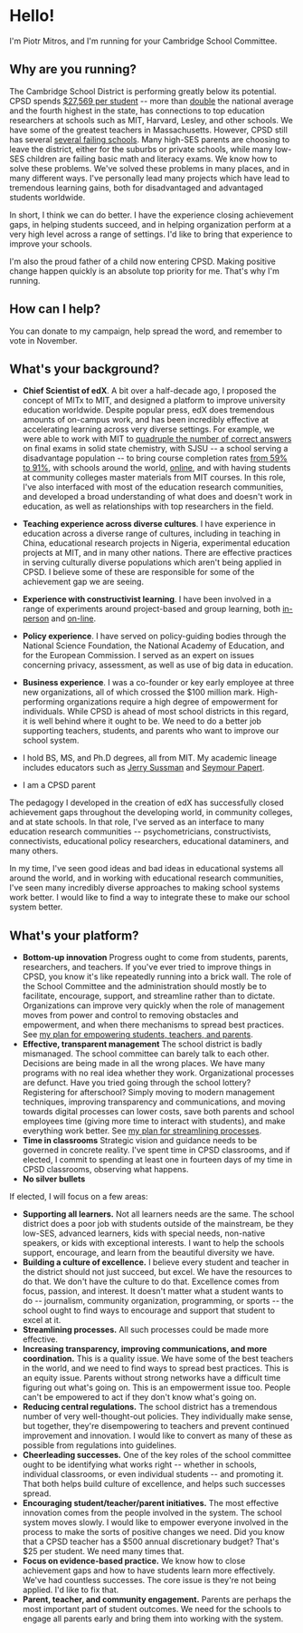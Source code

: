 Hello!
======

I'm Piotr Mitros, and I'm running for your Cambridge School Committee.

Why are you running?
--------------------

The Cambridge School District is performing greatly below its
potential. CPSD spends [$27,569 per
student](http://profiles.doe.mass.edu/state_report/ppx.aspx) -- more
than [double](https://nces.ed.gov/fastfacts/display.asp?id=66) the
national average and the fourth highest in the state, has connections
to top education researchers at schools such as MIT, Harvard, Lesley,
and other schools. We have some of the greatest teachers in
Massachusetts. However, CPSD still has several [several failing
schools](http://profiles.doe.mass.edu/accountability/report/school.aspx?linkid=31&orgcode=00490310&orgtypecode=6&). Many
high-SES parents are choosing to leave the district, either for the
suburbs or private schools, while many low-SES children are failing
basic math and literacy exams. We know how to solve these
problems. We've solved these problems in many places, and in many
different ways. I've personally lead many projects which have lead to
tremendous learning gains, both for disadvantaged and advantaged
students worldwide.

In short, I think we can do better. I have the experience closing
achievement gaps, in helping students succeed, and in helping
organization perform at a very high level across a range of
settings. I'd like to bring that experience to improve your schools. 

I'm also the proud father of a child now entering CPSD. Making
positive change happen quickly is an absolute top priority for
me. That's why I'm running.

How can I help?
---------------

You can donate to my campaign, help spread the word, and remember to
vote in November.

What's your background?
-----------------------

* **Chief Scientist of edX**. A bit over a half-decade ago, I proposed
  the concept of MITx to MIT, and designed a platform to improve
  university education worldwide. Despite popular press, edX does
  tremendous amounts of on-campus work, and has been incredibly
  effective at accelerating learning across very diverse settings. For
  example, we were able to work with MIT to [quadruple the number of
  correct
  answers](http://web.mit.edu/3.091x/www/3091r%20Final%20report.pdf)
  on final exams in solid state chemistry, with SJSU -- a school
  serving a disadvantage population -- to bring course completion
  rates [from 59% to
  91%](https://www.edx.org/sites/default/files/upload/ed-tech-paper.pdf),
  with schools around the world,
  [online](https://science.mit.edu/news/study-online-classes-really-do-work),
  and with having students at community colleges master materials from
  MIT courses. In this role, I've also interfaced with most of the
  education research communities, and developed a broad understanding
  of what does and doesn't work in education, as well as relationships
  with top researchers in the field.

* **Teaching experience across diverse cultures**. I have experience
  in education across a diverse range of cultures, including in
  teaching in China, educational research projects in Nigeria,
  experimental education projects at MIT, and in many other
  nations. There are effective practices in serving culturally diverse
  populations which aren't being applied in CPSD. I believe some of
  these are responsible for some of the achievement gap we are seeing.
  
* **Experience with constructivist learning**. I have been involved in
  a range of experiments around project-based and group learning, both
  [in-person](http://tll.mit.edu/sites/default/files/library/files/EvalRept6002ex-Spring03.pdf)
  and
  [on-line](http://davecormier.com/edblog/2014/02/17/building-an-introductory-physics-course-cmooc-meets-xmooc/).

* **Policy experience**. I have served on policy-guiding bodies
    through the National Science Foundation, the National Academy of
    Education, and for the European Commission. I served as an expert
    on issues concerning privacy, assessment, as well as use of big
    data in education.

* **Business experience**. I was a co-founder or key early employee at
  three new organizations, all of which crossed the $100 million
  mark. High-performing organizations require a high degree of
  empowerment for individuals. While CPSD is ahead of most school
  districts in this regard, it is well behind where it ought to be. We
  need to do a better job supporting teachers, students, and parents
  who want to improve our school system.
* I hold BS, MS, and Ph.D degrees, all from MIT. My academic lineage
  includes educators such as [Jerry
  Sussman](https://en.wikipedia.org/wiki/Gerald_Jay_Sussman) and
  [Seymour Papert](https://en.wikipedia.org/wiki/Seymour_Papert).

* I am a CPSD parent

The pedagogy I developed in the creation of edX
has successfully closed achievement gaps throughout the developing
world, in community colleges, and at state schools. In that role, I've
served as an interface to many education research communities --
psychometricians, constructivists, connectivists, educational policy
researchers, educational dataminers, and many others. 

In my time, I've seen good ideas and bad ideas in educational systems
all around the world, and in working with educational research
communities, I've seen many incredibly diverse approaches to making
school systems work better. I would like to find a way to integrate
these to make our school system better.

What's your platform?
-----------------

* **Bottom-up innovation** Progress ought to come from students,
    parents, researchers, and teachers. If you've ever tried to
    improve things in CPSD, you know it's like repeatedly running into
    a brick wall. The role of the School Committee and the
    administration should mostly be to facilitate, encourage, support,
    and streamline rather than to dictate. Organizations can improve
    very quickly when the role of management moves from power and
    control to removing obstacles and empowerment, and when there
    mechanisms to spread best practices. See [my plan for empowering
    students, teachers, and parents](empowerment.md).
* **Effective, transparent management** The school district is badly
    mismanaged. The school committee can barely talk to each
    other. Decisions are being made in all the wrong places. We have
    many programs with no real idea whether they work. Organizational
    processes are defunct. Have you tried going through the school
    lottery? Registering for afterschool? Simply moving to modern
    management techniques, improving transparency and communications,
    and moving towards digital processes can lower costs, save both
    parents and school employees time (giving more time to interact
    with students), and make everything work better. See [my plan for
    streamlining processes](streamline.md).
* **Time in classrooms** Strategic vision and guidance needs to be
    governed in concrete reality. I've spent time in CPSD classrooms,
    and if elected, I commit to spending at least one in fourteen days
    of my time in CPSD classrooms, observing what happens.
* **No silver bullets** 


If elected, I will focus on a few areas:

* **Supporting all learners.** Not all learners needs are the
  same. The school district does a poor job with students outside of
  the mainstream, be they low-SES, advanced learners, kids with
  special needs, non-native speakers, or kids with exceptional
  interests. I want to help the schools support, encourage, and learn
  from the beautiful diversity we have.
* **Building a culture of excellence.** I believe every student and
  teacher in the district should not just succeed, but excel. We have
  the resources to do that. We don't have the culture to do
  that. Excellence comes from focus, passion, and interest. It doesn't
  matter what a student wants to do -- journalism, community
  organization, programming, or sports -- the school ought to find
  ways to encourage and support that student to excel at it.
* **Streamlining processes.** All such processes could be made more
  effective.
* **Increasing transparency, improving communications, and more
  coordination.** This is a quality issue. We have some of the best
  teachers in the world, and we need to find ways to spread best
  practices. This is an equity issue. Parents without strong networks
  have a difficult time figuring out what's going on. This is an
  empowerment issue too. People can't be empowered to act if they don't
  know what's going on.
* **Reducing central regulations.** The school district has a
  tremendous number of very well-thought-out policies. They
  individually make sense, but together, they're disempowering to
  teachers and prevent continued improvement and innovation. I would
  like to convert as many of these as possible from regulations into
  guidelines.
* **Cheerleading successes.** One of the key roles of the school
  committee ought to be identifying what works right -- whether in
  schools, individual classrooms, or even individual students -- and
  promoting it. That both helps build culture of excellence, and helps
  such successes spread.
* **Encouraging student/teacher/parent initiatives.** The most
  effective innovation comes from the people involved in the system.
  The school system moves slowly. I would like to empower everyone
  involved in the process to make the sorts of positive changes we
  need. Did you know that a CPSD teacher has a $500 annual
  discretionary budget? That's $25 per student. We need many times
  that.
* **Focus on evidence-based practice.** We know how to close
  achievement gaps and how to have students learn more
  effectively. We've had countless successes. The core issue is
  they're not being applied. I'd like to fix that.
* **Parent, teacher, and community engagement.** Parents are perhaps
  the most important part of student outcomes. We need for the schools
  to engage all parents early and bring them into working with the
  system.